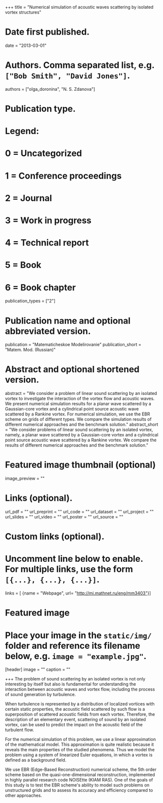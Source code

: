 +++
title = "Numerical simulation of acoustic waves scattering by isolated vortex structures"

# Date first published.
date = "2013-03-01"

# Authors. Comma separated list, e.g. `["Bob Smith", "David Jones"]`.
authors = ["olga_doronina", "N. S. Zdanova"]

# Publication type.
# Legend:
# 0 = Uncategorized
# 1 = Conference proceedings
# 2 = Journal
# 3 = Work in progress
# 4 = Technical report
# 5 = Book
# 6 = Book chapter
publication_types = ["2"]

# Publication name and optional abbreviated version.
publication = "Matematicheskoe Modelirovanie"
publication_short = "Matem. Mod. (Russian)"

# Abstract and optional shortened version.
abstract = "We consider a problem of linear sound scattering by an isolated vortex to investigate the interaction of the vortex flow and acoustic waves. We present numerical simulation results for a planar wave scattered by a Gaussian-core vortex and a cylindrical point source acoustic wave scattered by a Rankine vortex. For numerical simulation, we use the EBR scheme on grids of different types. We compare the simulation results of different numerical approaches and the benchmark solution."
abstract_short = "We consider problems of linear sound scattering by an isolated vortex, namely, a planar wave scattered by a Gaussian-core vortex and a cylindrical point source acoustic wave scattered by a Rankine vortex. We compare the results of different numerical approaches and the benchmark solution."

# Featured image thumbnail (optional)
image_preview = ""

# Links (optional).
url_pdf = ""
url_preprint = ""
url_code = ""
url_dataset = ""
url_project = ""
url_slides = ""
url_video = ""
url_poster = ""
url_source = ""

# Custom links (optional).
#   Uncomment line below to enable. For multiple links, use the form `[{...}, {...}, {...}]`.
links = [ {name = "Webpage", url= "http://mi.mathnet.ru/eng/mm3403"}]

# Featured image
# Place your image in the `static/img/` folder and reference its filename below, e.g. `image = "example.jpg"`.
[header]
image = ""
caption = ""

+++
The problem of sound scattering by an isolated vortex is not only interesting by itself but also is fundamental for understanding the interaction between acoustic waves and vortex flow, including the process of sound generation by turbulence.

When turbulence is represented by a distribution of localized vortices with certain static properties, the acoustic field scattered by such flow is a superposition of scattered acoustic fields from each vortex. Therefore, the description of an elementary event, scattering of sound by an isolated vortex, can be used to predict the impact on the acoustic field of the turbulent flow.

For the numerical simulation of this problem, we use a linear approximation of the mathematical model. This approximation is quite realistic because it reveals the main properties of the studied phenomena. Thus we model the problem using a system of linearized Euler equations, in which a vortex is defined as a background field.

We use EBR (Edge-Based Reconstruction) numerical scheme, the 5th order scheme based on the quasi-one-dimensional reconstruction, implemented in highly parallel research code NOISEtte (KIAM RAS). One of the goals of this study is to test the EBR scheme's ability to model such problems on unstructured grids and to assess its accuracy and efficiency compared to other approaches.